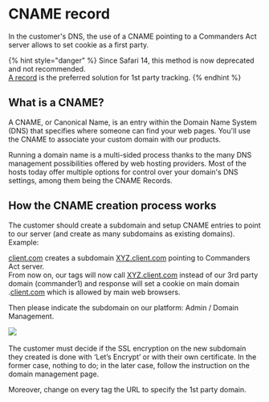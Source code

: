 # CNAME record

In the customer's DNS, the use of a CNAME pointing to a Commanders Act server allows to set cookie as a first party.

{% hint style="danger" %}
Since Safari 14, this method is now deprecated and not recommended. \
[A record](a-record.md) is the preferred solution for 1st party tracking.
{% endhint %}

## What is a CNAME?

A CNAME, or Canonical Name, is an entry within the Domain Name System (DNS) that specifies where someone can find your web pages. You'll use the CNAME to associate your custom domain with our products.

Running a domain name is a multi-sided process thanks to the many DNS management possibilities offered by web hosting providers. Most of the hosts today offer multiple options for control over your domain's DNS settings, among them being the CNAME Records.

## How the CNAME creation process works

The customer should create a subdomain and setup CNAME entries to point to our server (and create as many subdomains as existing domains).\
Example:

[client.com](http://client1.com/) creates a subdomain [XYZ.client.com](http://pheonix.client1.com/) pointing to Commanders Act server.\
From now on, our tags will now call [XYZ.client.com](http://pheonix.client1.com/) instead of our 3rd party domain (commander1) and response will set a cookie on main domain .[client.com](http://client1.com/) which is allowed by main web browsers.

Then please indicate the subdomain on our platform: Admin / Domain Management.

![](<../../../.gitbook/assets/Capture d’écran 2022-05-19 à 15.16.09.png>)

The customer must decide if the SSL encryption on the new subdomain they created is done with ‘Let’s Encrypt’ or with their own certificate. In the former case, nothing to do; in the later case, follow the instruction on the domain management page.

Moreover, change on every tag the URL to specify the 1st party domain.

